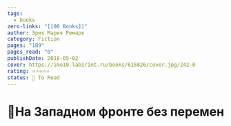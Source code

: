 ```yaml
---
tags:
  - books
zero-links: "[[00 Books]]"
author: Эрих Мария Ремарк
category: Fiction
pages: "189"
pages_read: "0"
publishDate: 2018-05-02
cover: https://imo10.labirint.ru/books/615826/cover.jpg/242-0
rating: ⭐⭐⭐⭐⭐
status: 📌 To Read
---
```

# 📔На Западном фронте без перемен
